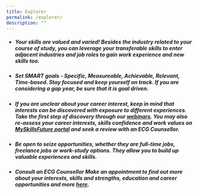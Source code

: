 ```yaml
---
title: Explorer
permalink: /explorer/
description: ""
---
```

- ##### **Your skills are valued and varied!** Besides the industry related to your course of study, you can leverage your transferable skills to enter adjacent industries and job roles to gain work experience and new skills too.

 - ##### **Set SMART goals** - *Specific, Measureable, Achievable, Relevant, Time-based*. Stay focused and keep yourself on track. If you are considering a gap year, be sure that it is goal driven.

- ##### If you are **unclear about your career interest,** keep in mind that interests can be discovered with exposure to different experiences. Take the first step of discovery through our [webinars](/tpof2022webinarschedule/). You may also re-assess your career interests, skills confidence and work values on [MySkillsFuture portal](https://www.myskillsfuture.gov.sg/content/portal/en/assessment/landing.html) and seek a review with an ECG Counsellor.

- ##### **Be open to seize opportunities,** whether they are full-time jobs, freelance jobs or work-study options. They allow you to build up valuable experiences and skills.

- ##### **Consult an ECG Counsellor** Make an appointment to find out more about your interests, skills and strengths, education and career opportunities and more [here](/educationcareerguidance/).